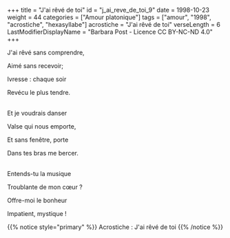 +++
title = "J'ai rêvé de toi"
id = "j_ai_reve_de_toi_9"
date = 1998-10-23
weight = 44
categories = ["Amour platonique"]
tags = ["amour", "1998", "acrostiche", "hexasyllabe"]
acrostiche = "J'ai rêvé de toi"
verseLength = 6
LastModifierDisplayName = "Barbara Post - Licence CC BY-NC-ND 4.0"
+++

J'ai rêvé sans comprendre,

Aimé sans recevoir;

Ivresse : chaque soir

Revécu le plus tendre.

 \
Et je voudrais danser

Valse qui nous emporte,

Et sans fenêtre, porte

Dans tes bras me bercer.

 \
Entends-tu la musique

Troublante de mon cœur ?

Offre-moi le bonheur

Impatient, mystique !

{{% notice style="primary" %}}
Acrostiche : J'ai rêvé de toi
{{% /notice %}}
